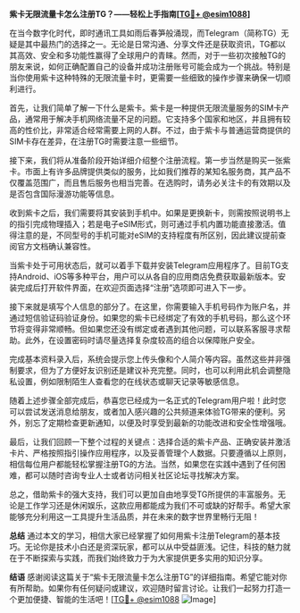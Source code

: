 **紫卡无限流量卡怎么注册TG？——轻松上手指南[[TG💪+ @esim1088](https://t.me/s/esim1088)]**

在当今数字化时代，即时通讯工具如雨后春笋般涌现，而Telegram（简称TG）无疑是其中最热门的选择之一。无论是日常沟通、分享文件还是获取资讯，TG都以其高效、安全和多功能性赢得了全球用户的青睐。然而，对于一些初次接触TG的朋友来说，如何正确配置自己的设备并成功注册账号可能会成为一个挑战。特别是当你使用紫卡这种特殊的无限流量卡时，更需要一些细致的操作步骤来确保一切顺利进行。

首先，让我们简单了解一下什么是紫卡。紫卡是一种提供无限流量服务的SIM卡产品，通常用于解决手机网络流量不足的问题。它支持多个国家和地区，并且拥有较高的性价比，非常适合经常需要上网的人群。不过，由于紫卡与普通运营商提供的SIM卡存在差异，在注册TG时需要注意一些细节。

接下来，我们将从准备阶段开始详细介绍整个注册流程。第一步当然是购买一张紫卡。市面上有许多品牌提供类似的服务，比如我们推荐的某知名服务商，其产品不仅覆盖范围广，而且售后服务也相当完善。在选购时，请务必关注卡的有效期以及是否包含国际漫游功能等信息。

收到紫卡之后，我们需要将其安装到手机中。如果是更换新卡，则需按照说明书上的指引完成物理插入；若是电子eSIM形式，则可通过手机内置功能直接激活。值得注意的是，不同型号的手机可能对eSIM的支持程度有所区别，因此建议提前查阅官方文档确认兼容性。

当紫卡处于可用状态后，就可以着手下载并安装Telegram应用程序了。目前TG支持Android、iOS等多种平台，用户可以从各自的应用商店免费获取最新版本。安装完成后打开软件界面，在欢迎页面选择“注册”选项即可进入下一步。

接下来就是填写个人信息的部分了。在这里，你需要输入手机号码作为账户名，并通过短信验证码验证身份。如果您的紫卡已经绑定了有效的手机号码，那么这个环节将变得非常顺畅。但如果您还没有绑定或者遇到其他问题，可以联系客服寻求帮助。此外，在设置密码时请尽量选择复杂度较高的组合以保障账户安全。

完成基本资料录入后，系统会提示您上传头像和个人简介等内容。虽然这些并非强制要求，但为了方便好友识别还是建议补充完整。同时，也可以利用此机会调整隐私设置，例如限制陌生人查看您的在线状态或聊天记录等敏感信息。

随着上述步骤全部完成后，恭喜您已经成为一名正式的Telegram用户啦！此时您可以尝试发送消息给朋友，或者加入感兴趣的公共频道来体验TG带来的便利。另外，别忘了定期检查更新通知，以便及时享受到最新的功能改进和安全性增强哦。

最后，让我们回顾一下整个过程的关键点：选择合适的紫卡产品、正确安装并激活卡片、严格按照指引操作应用程序，以及妥善管理个人数据。只要遵循以上原则，相信每位用户都能轻松掌握注册TG的方法。当然，如果您在实践中遇到了任何困难，都可以随时咨询专业人士或者访问相关社区论坛寻找解决方案。

总之，借助紫卡的强大支持，我们可以更加自由地享受TG所提供的丰富服务。无论是工作学习还是休闲娱乐，这款应用都能成为我们不可或缺的好帮手。希望大家能够充分利用这一工具提升生活品质，并在未来的数字世界里畅行无阻！

**总结**
通过本文的学习，相信大家已经掌握了如何用紫卡注册Telegram的基本技巧。无论你是技术小白还是资深玩家，都可以从中受益匪浅。记住，科技的魅力就在于不断探索与实践，而我们始终致力于为大家提供更多实用的知识分享。

**结语**
感谢阅读这篇关于“紫卡无限流量卡怎么注册TG”的详细指南。希望它能对你有所帮助。如果你有任何疑问或建议，欢迎随时留言讨论。让我们一起努力打造一个更加便捷、智能的生活吧！[[TG💪+ @esim1088](https://t.me/s/esim1088) ![Image](https://i.postimg.cc/4NQfJmqS/Snipaste-2025-05-13-00-14-12.png)]